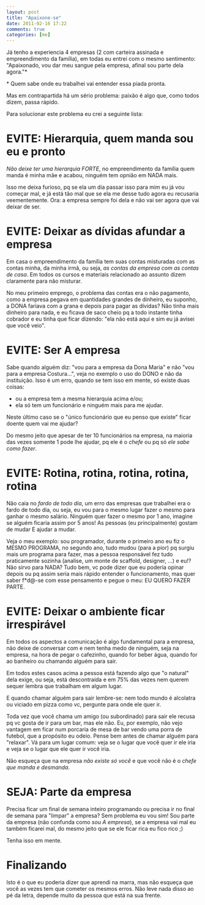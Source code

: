 ```yaml
---
layout: post
title: "Apaixone-se"
date: 2011-02-16 17:22
comments: true
categories: [me]
---
```


Já tenho a experiencia 4 empresas (2 com carteira assinada e empreendimento da família), em todas eu entrei com o mesmo sentimento: "Apaixonado, vou dar meu sangue pela empresa, afinal sou parte dela agora."*

\* Quem sabe onde eu trabalhei vai entender essa piada pronta.

Mas em contrapartida há um sério problema: paixão é algo que, como todos dizem, passa rápido.

Para solucionar este problema eu crei a seguinte lista:

# EVITE: Hierarquia, quem manda sou eu e pronto

*Não deixe ter uma hierarquia FORTE*, no empreendimento da família quem manda é minha mãe e acabou, ninguém tem opnião em NADA mais.

Isso me deixa furioso, pq se ela um dia passar isso para mim eu já vou começar mal, e já está tão mal que se ela me desse tudo agora eu recusaria veementemente. Ora: a empresa sempre foi dela e não vai ser agora que vai deixar de ser.

# EVITE: Deixar as dívidas afundar a empresa

Em casa o empreendimento da família tem suas contas misturadas com as contas minha, da minha irmã, ou seja, _as contas da empresa com as contas de casa_. Em todos os cursos e materiais relacionado ao assunto dizem claramente para não misturar.

No meu primeiro emprego, o problema das contas era o não pagamento, como a empresa pegava em quantidades grandes de dinheiro, eu suponho, a DONA fariava com a grana e depois para pagar as dívidas? Não tinha mais dinheiro para nada, e eu ficava de saco cheio pq a todo instante tinha cobrador e eu tinha que ficar dizendo: "ela não está aqui e sim eu já avisei que você veio".

# EVITE: Ser A empresa

Sabe quando alguém diz: "vou para a empresa da Dona Maria" e não "vou para a empresa Costura...", veja no exemplo o uso do DONO e não da instituição. Isso é um erro, quando se tem isso em mente, só existe duas coisas:

* ou a empresa tem a mesma hierarquia acima e/ou;
* ela só tem um funcionário e ninguém mais para me ajudar.

Neste último caso se o "único funcionário que eu penso que existe" ficar doente quem vai me ajudar?

Do mesmo jeito que apesar de ter 10 funcionários na empresa, na maioria das vezes somente 1 pode lhe ajudar, pq ele é o _chefe_ ou pq só _ele sabe como fazer_.

# EVITE: Rotina, rotina, rotina, rotina, rotina

Não caia no *fardo de todo dia*, um erro das empresas que trabalhei era o fardo de todo dia, ou seja, eu vou para o mesmo lugar fazer o mesmo para ganhar o mesmo salário. Ninguém quer fazer o mesmo por 1 ano, imagine se alguém ficaria assim por 5 anos! As pessoas (eu principalmente) gostam de mudar E ajudar a mudar.

Veja o meu exemplo: sou programador, durante o primeiro ano eu fiz o MESMO PROGRAMA, no segundo ano, tudo mudou (para a pior) pq surgiu mais um programa para fazer, mas a pessoa responsável fez tudo praticamente sozinha (analise, um monte de scaffold, designer, ...) e eu!? Não sirvo para NADA? Tudo bem, vc pode dizer que eu poderia opinar depois ou pq assim seria mais rápido entender o funcionamento, mas quer saber f*d@-se com esse pensamento e pegue o meu: EU QUERO FAZER PARTE.

# EVITE: Deixar o ambiente ficar irrespirável

Em todos os aspectos a comunicação é algo fundamental para a empresa, não deixe de conversar com e nem tenha medo de ninguém, seja na empresa, na hora de pegar o cafezinho, quando for beber água, quando for ao banheiro ou chamando alguém para sair.

Em todos estes casos acima a pessoa está fazendo algo que "o natural" dela exige, ou seja, está descontraída e em 75% das vezes nem querem sequer lembra que trabalham em algum lugar.

E quando chamar alguém para sair lembre-se: nem todo mundo é alcolatra ou viciado em pizza como vc, pergunte para onde ele quer ir.

Toda vez que você chama um amigo (ou subordinado) para sair ele recusa pq vc gosta de ir para um bar, mas ele não. Eu, por exemplo, não vejo vantagem em ficar num porcaria de mesa de bar vendo uma porra de futebol, que a propósito eu odeio. Pense bem antes de chamar alguém para "relaxar". Vá para um lugar comum: veja se o lugar que você quer ir ele iria e veja se o lugar que ele quer ir você iria.

Não esqueça que na empresa _não existe só você_ e que você não é o _chefe que manda e desmanda_.

# SEJA: Parte da empresa

Precisa ficar um final de semana inteiro programando ou precisa ir no final de semana para "limpar" a empresa? Sem problema eu vou sim! Sou parte da empresa (não confunda como _sou A empresa_), se a empresa vai mal eu também ficarei mal, do mesmo jeito que se ele ficar rica eu fico rico ;)

Tenha isso em mente.

# Finalizando

Isto é o que eu poderia dizer que aprendi na marra, mas não esqueça que você as vezes tem que cometer os mesmos erros. Não leve nada disso ao pé da letra, depende muito da pessoa que está na sua frente.
